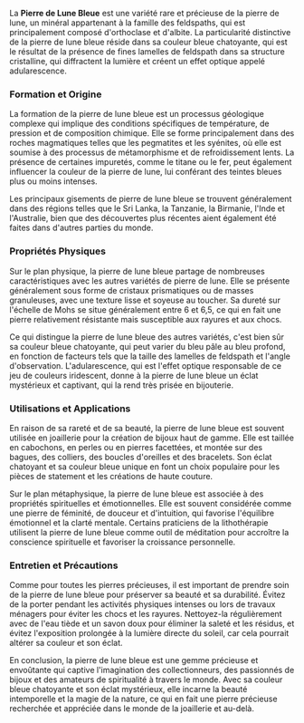 La **Pierre de Lune Bleue** est une variété rare et précieuse de la pierre de lune, un minéral appartenant à la famille des feldspaths, qui est principalement composé d'orthoclase et d'albite. La particularité distinctive de la pierre de lune bleue réside dans sa couleur bleue chatoyante, qui est le résultat de la présence de fines lamelles de feldspath dans sa structure cristalline, qui diffractent la lumière et créent un effet optique appelé adularescence.

### Formation et Origine

La formation de la pierre de lune bleue est un processus géologique complexe qui implique des conditions spécifiques de température, de pression et de composition chimique. Elle se forme principalement dans des roches magmatiques telles que les pegmatites et les syénites, où elle est soumise à des processus de métamorphisme et de refroidissement lents. La présence de certaines impuretés, comme le titane ou le fer, peut également influencer la couleur de la pierre de lune, lui conférant des teintes bleues plus ou moins intenses.

Les principaux gisements de pierre de lune bleue se trouvent généralement dans des régions telles que le Sri Lanka, la Tanzanie, la Birmanie, l'Inde et l'Australie, bien que des découvertes plus récentes aient également été faites dans d'autres parties du monde.

### Propriétés Physiques

Sur le plan physique, la pierre de lune bleue partage de nombreuses caractéristiques avec les autres variétés de pierre de lune. Elle se présente généralement sous forme de cristaux prismatiques ou de masses granuleuses, avec une texture lisse et soyeuse au toucher. Sa dureté sur l'échelle de Mohs se situe généralement entre 6 et 6,5, ce qui en fait une pierre relativement résistante mais susceptible aux rayures et aux chocs.

Ce qui distingue la pierre de lune bleue des autres variétés, c'est bien sûr sa couleur bleue chatoyante, qui peut varier du bleu pâle au bleu profond, en fonction de facteurs tels que la taille des lamelles de feldspath et l'angle d'observation. L'adularescence, qui est l'effet optique responsable de ce jeu de couleurs iridescent, donne à la pierre de lune bleue un éclat mystérieux et captivant, qui la rend très prisée en bijouterie.

### Utilisations et Applications

En raison de sa rareté et de sa beauté, la pierre de lune bleue est souvent utilisée en joaillerie pour la création de bijoux haut de gamme. Elle est taillée en cabochons, en perles ou en pierres facettées, et montée sur des bagues, des colliers, des boucles d'oreilles et des bracelets. Son éclat chatoyant et sa couleur bleue unique en font un choix populaire pour les pièces de statement et les créations de haute couture.

Sur le plan métaphysique, la pierre de lune bleue est associée à des propriétés spirituelles et émotionnelles. Elle est souvent considérée comme une pierre de féminité, de douceur et d'intuition, qui favorise l'équilibre émotionnel et la clarté mentale. Certains praticiens de la lithothérapie utilisent la pierre de lune bleue comme outil de méditation pour accroître la conscience spirituelle et favoriser la croissance personnelle.

### Entretien et Précautions

Comme pour toutes les pierres précieuses, il est important de prendre soin de la pierre de lune bleue pour préserver sa beauté et sa durabilité. Évitez de la porter pendant les activités physiques intenses ou lors de travaux ménagers pour éviter les chocs et les rayures. Nettoyez-la régulièrement avec de l'eau tiède et un savon doux pour éliminer la saleté et les résidus, et évitez l'exposition prolongée à la lumière directe du soleil, car cela pourrait altérer sa couleur et son éclat.

En conclusion, la pierre de lune bleue est une gemme précieuse et envoûtante qui captive l'imagination des collectionneurs, des passionnés de bijoux et des amateurs de spiritualité à travers le monde. Avec sa couleur bleue chatoyante et son éclat mystérieux, elle incarne la beauté intemporelle et la magie de la nature, ce qui en fait une pierre précieuse recherchée et appréciée dans le monde de la joaillerie et au-delà.